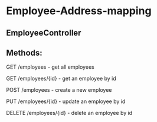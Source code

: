 # Employee-Address-mapping
## EmployeeController
## Methods:
GET /employees - get all employees

GET /employees/{id} - get an employee by id

POST /employees - create a new employee

PUT /employees/{id} - update an employee by id

DELETE /employees/{id} - delete an employee by id

